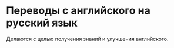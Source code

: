 # Переводы с английского на русский язык

Делаются с целью получения знаний и улучшения английского.

